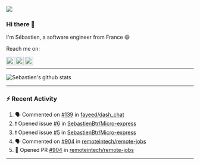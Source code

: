 ![](https://komarev.com/ghpvc/?username=sebastienBtr)

### Hi there 👋

I'm Sébastien, a software engineer from France 😄

Reach me on:

<a href="https://twitter.com/seb_bouttier">
  <img align="left" width="22px" src="https://cdn.jsdelivr.net/npm/simple-icons@v3/icons/twitter.svg" />
</a>
<a href="https://www.linkedin.com/in/sebastien-bouttier">
  <img align="left" width="22px" src="https://cdn.jsdelivr.net/npm/simple-icons@v3/icons/linkedin.svg" />
</a>
<a href="https://sebastien-bouttier.medium.com/">
  <img align="left" width="22px" src="https://cdn.jsdelivr.net/npm/simple-icons@v3/icons/medium.svg" />
</a>
</br>

---

![Sebastien's github stats](https://github-readme-stats.vercel.app/api?username=sebastienBtr&show_icons=true&title_color=24292e&icon_color=40c463&text_color=24292e&bg_color=fff&count_private=true)

---

### :zap: Recent Activity

<!--START_SECTION:activity-->
1. 🗣 Commented on [#139](https://github.com/fayeed/dash_chat/issues/139) in [fayeed/dash_chat](https://github.com/fayeed/dash_chat)
2. ❗️ Opened issue [#6](https://github.com/SebastienBtr/Micro-express/issues/6) in [SebastienBtr/Micro-express](https://github.com/SebastienBtr/Micro-express)
3. ❗️ Opened issue [#5](https://github.com/SebastienBtr/Micro-express/issues/5) in [SebastienBtr/Micro-express](https://github.com/SebastienBtr/Micro-express)
4. 🗣 Commented on [#904](https://github.com/remoteintech/remote-jobs/issues/904) in [remoteintech/remote-jobs](https://github.com/remoteintech/remote-jobs)
5. 💪 Opened PR [#904](https://github.com/remoteintech/remote-jobs/pull/904) in [remoteintech/remote-jobs](https://github.com/remoteintech/remote-jobs)
<!--END_SECTION:activity-->

---

<!--
**SebastienBtr/sebastienBtr** is a ✨ _special_ ✨ repository because its `README.md` (this file) appears on your GitHub profile.

Here are some ideas to get you started:

- 🔭 I’m currently working on ...
- 🌱 I’m currently learning ...
- 👯 I’m looking to collaborate on ...
- 🤔 I’m looking for help with ...
- 💬 Ask me about ...
- 📫 How to reach me: ...
- 😄 Pronouns: ...
- ⚡ Fun fact: ...
-->
